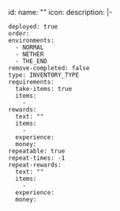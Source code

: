 id:
    name: ""
    icon: 
    description: |-
      
    deployed: true
    order: 
    environments:
      - NORMAL
      - NETHER
      - THE_END
    remove-completed: false
    type: INVENTORY_TYPE
    requirements:
      take-items: true
      items:
        - 
    rewards:
      text: ""
      items:
        - 
      experience: 
      money: 
    repeatable: true
    repeat-times: -1
    repeat-rewards:
      text: ""
      items:
        - 
      experience: 
      money: 
